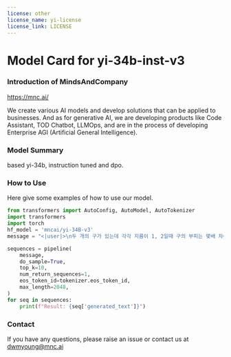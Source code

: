 ```yaml
---
license: other
license_name: yi-license
license_link: LICENSE
---
```

# Model Card for yi-34b-inst-v3

### Introduction of MindsAndCompany

https://mnc.ai/

We create various AI models and develop solutions that can be applied to businesses. And as for generative AI, we are developing products like Code Assistant, TOD Chatbot, LLMOps, and are in the process of developing Enterprise AGI (Artificial General Intelligence).

### Model Summary
based yi-34b, instruction tuned and dpo.


### How to Use
Here give some examples of how to use our model.

```python
from transformers import AutoConfig, AutoModel, AutoTokenizer
import transformers
import torch
hf_model = 'mncai/yi-34B-v3' 
message = "<|user|>\n두 개의 구가 있는데 각각 지름이 1, 2일때 구의 부피는 몇배 차이가 나지? 설명도 같이 해줘.\n<|assistant|>\n"

sequences = pipeline(
    message,
    do_sample=True,
    top_k=10,
    num_return_sequences=1,
    eos_token_id=tokenizer.eos_token_id,
    max_length=2048,
)
for seq in sequences:
    print(f"Result: {seq['generated_text']}")
```


### Contact
If you have any questions, please raise an issue or contact us at dwmyoung@mnc.ai